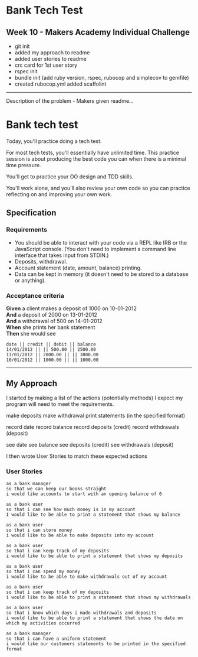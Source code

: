 # Bank Tech Test
## Week 10 - Makers Academy Individual Challenge

- git init
- added my approach to readme
- added user stories to readme
- crc card for 1st user story
- rspec init
- bundle init (add ruby version, rspec, rubocop and simplecov to gemfile)
- created rubocop.yml added scaffolint

---
Description of the problem - Makers given readme...

# Bank tech test

Today, you'll practice doing a tech test.

For most tech tests, you'll essentially have unlimited time.  This practice session is about producing the best code you can when there is a minimal time pressure.

You'll get to practice your OO design and TDD skills.

You'll work alone, and you'll also review your own code so you can practice reflecting on and improving your own work.

## Specification

### Requirements

* You should be able to interact with your code via a REPL like IRB or the JavaScript console.  (You don't need to implement a command line interface that takes input from STDIN.)
* Deposits, withdrawal.
* Account statement (date, amount, balance) printing.
* Data can be kept in memory (it doesn't need to be stored to a database or anything).

### Acceptance criteria

**Given** a client makes a deposit of 1000 on 10-01-2012  
**And** a deposit of 2000 on 13-01-2012  
**And** a withdrawal of 500 on 14-01-2012  
**When** she prints her bank statement  
**Then** she would see

```
date || credit || debit || balance
14/01/2012 || || 500.00 || 2500.00
13/01/2012 || 2000.00 || || 3000.00
10/01/2012 || 1000.00 || || 1000.00
```
---

## My Approach

I started by making a list of the actions (potentially methods) I expect my program will need to meet the requirements.

make deposits
make withdrawal
print statements (in the specified format)

record date
record balance
record deposits (credit)
record withdrawals (deposit)

see date
see balance
see deposits (credit)
see withdrawals (deposit)

I then wrote User Stories to match these expected actions

### User Stories

```
as a bank manager
so that we can keep our books straight
i would like accounts to start with an opening balance of 0

as a bank user
so that i can see how much money is in my account
I would like to be able to print a statement that shows my balance

as a bank user
so that i can store money
i would like to be able to make deposits into my account

as a bank user
so that i can keep track of my deposits
i would like to be able to print a statement that shows my deposits

as a bank user
so that i can spend my money
i would like to be able to make withdrawals out of my account

as a bank user
so that i can keep track of my deposits
i would like to be able to print a statement that shows my withdrawals

as a bank user
so that i know which days i made withdrawals and deposits
i would like to be able to print a statement that shows the date on which my activities occurred

as a bank manager
so that i can have a uniform statement
i would like our customers statements to be printed in the specified format
```

